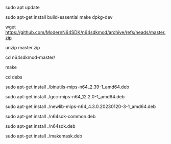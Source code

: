 sudo apt update

sudo apt-get install build-essential make dpkg-dev

wget https://github.com/ModernN64SDK/n64sdkmod/archive/refs/heads/master.zip

unzip master.zip

cd n64sdkmod-master/

make

cd debs

sudo apt-get install ./binutils-mips-n64_2.39-1_amd64.deb 

sudo apt-get install ./gcc-mips-n64_12.2.0-1_amd64.deb 

sudo apt-get install ./newlib-mips-n64_4.3.0.20230120-3-1_amd64.deb 

sudo apt-get install ./n64sdk-common.deb 

sudo apt-get install ./n64sdk.deb 

sudo apt-get install ./makemask.deb 

